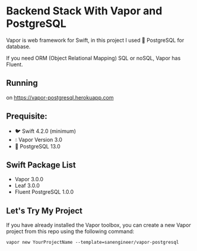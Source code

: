 # Backend Stack With Vapor and PostgreSQL

Vapor is web framework for Swift, in this project I used 🐘 PostgreSQL for database.

If you need ORM (Object Relational Mapping) SQL or noSQL, Vapor has Fluent.

## Running

on https://vapor-postgresql.herokuapp.com

## Prequisite:

- 🐦 Swift 4.2.0 (minimum)
- 💧 Vapor Version 3.0
- 🐘 PostgreSQL 13.0

## Swift Package List

- Vapor 3.0.0
- Leaf 3.0.0
- Fluent PostgreSQL 1.0.0

## Let's Try My Project

If you have already installed the Vapor toolbox, you can create a new Vapor project from this repo using the following command:

    vapor new YourProjectName --template=sanengineer/vapor-postgresql
